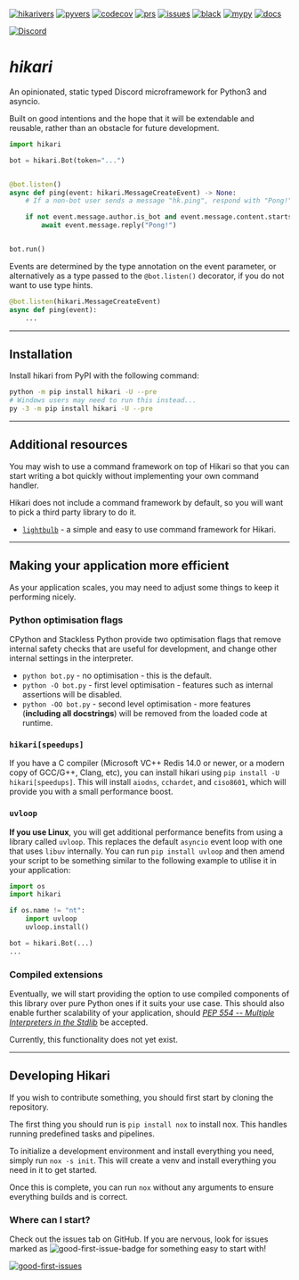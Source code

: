 [![hikarivers](https://img.shields.io/pypi/v/hikari)](https://pypi.org/project/hikari)
[![pyvers](https://img.shields.io/pypi/pyversions/hikari)](https://pypi.org/project/hikari)
[![codecov](https://img.shields.io/codecov/c/github/nekokatt/hikari)](https://codecov.io/gh/nekokatt/hikari)
[![prs](https://img.shields.io/github/issues-pr/nekokatt/hikari)](https://github.com/nekokatt/hikari/pulls)
[![issues](https://img.shields.io/github/issues-raw/nekokatt/hikari)](https://github.com/nekokatt/hikari/issues)
[![black](https://img.shields.io/badge/code%20style-black-000000.svg)](https://pypi.org/project/black/)
[![mypy](http://www.mypy-lang.org/static/mypy_badge.svg)](https://pypi.org/project/mypy/)
[![docs](https://img.shields.io/badge/documentation-up-00FF00.svg)](https://nekokatt.github.io/hikari/hikari)

[![Discord](https://discord.com/api/guilds/574921006817476608/widget.png?style=banner2)](https://discord.gg/Jx4cNGG)

# _hikari_

An opinionated, static typed Discord microframework for Python3 and asyncio.

Built on good intentions and the hope that it will be extendable and reusable,
rather than an obstacle for future development.

```py
import hikari

bot = hikari.Bot(token="...")


@bot.listen()
async def ping(event: hikari.MessageCreateEvent) -> None:
    # If a non-bot user sends a message "hk.ping", respond with "Pong!"

    if not event.message.author.is_bot and event.message.content.startswith("hk.ping"):
        await event.message.reply("Pong!")


bot.run()
```

Events are determined by the type annotation on the event parameter, or
alternatively as a type passed to the `@bot.listen()` decorator, if you do not
want to use type hints.

```py
@bot.listen(hikari.MessageCreateEvent)
async def ping(event):
    ...
```

----

## Installation

Install hikari from PyPI with the following command:

```bash
python -m pip install hikari -U --pre
# Windows users may need to run this instead...
py -3 -m pip install hikari -U --pre
```

----

## Additional resources

You may wish to use a command framework on top of Hikari so that you can start
writing a bot quickly without implementing your own command handler.

Hikari does not include a command framework by default, so you will want to pick
a third party library to do it.

- [`lightbulb`](https://gitlab.com/tandemdude/lightbulb) - a simple and easy to
  use command framework for Hikari.

----

## Making your application more efficient

As your application scales, you may need to adjust some things to keep it
performing nicely.

### Python optimisation flags

CPython and Stackless Python provide two optimisation flags that remove internal
safety checks that are useful for development, and change other internal
settings in the interpreter.

- `python bot.py` - no optimisation - this is the default.
- `python -O bot.py` - first level optimisation - features such as internal
    assertions will be disabled.
- `python -OO bot.py` - second level optimisation - more features (**including
    all docstrings**) will be removed from the loaded code at runtime.

### `hikari[speedups]`

If you have a C compiler (Microsoft VC++ Redis 14.0 or newer, or a modern copy
of GCC/G++, Clang, etc), you can install hikari using
`pip install -U hikari[speedups]`. This will install `aiodns`, `cchardet`,  and
`ciso8601`, which will provide you with a small performance boost.

### `uvloop`

**If you use Linux**, you will get additional performance benefits from using
a library called `uvloop`. This replaces the default `asyncio` event loop with
one that uses `libuv` internally. You can run `pip install uvloop` and then
amend your script to be something similar to the following example to utilise it
in your application:

```py
import os
import hikari

if os.name != "nt":
    import uvloop
    uvloop.install()

bot = hikari.Bot(...)
...
```

### Compiled extensions

Eventually, we will start providing the option to use compiled components of
this library over pure Python ones if it suits your use case. This should also
enable further scalability of your application, should
[_PEP 554 -- Multiple Interpreters in the Stdlib_](https://www.python.org/dev/peps/pep-0554/#abstract)
be accepted.

Currently, this functionality does not yet exist.

---

## Developing Hikari

If you wish to contribute something, you should first start by cloning the
repository.

The first thing you should run is `pip install nox` to install nox. This handles
running predefined tasks and pipelines.

To initialize a development environment and install everything you need, simply
run `nox -s init`. This will create a venv and install everything you need in it
to get started.

Once this is complete, you can run `nox` without any arguments to ensure
everything builds and is correct.

### Where can I start?

Check out the issues tab on GitHub. If you are nervous, look for issues
marked as ![good-first-issue-badge](https://img.shields.io/github/labels/nekokatt/hikari/good%20first%20issue) for
 something easy to start with!

[![good-first-issues](https://img.shields.io/github/issues/nekokatt/hikari/good%20first%20issue)](https://github.com/nekokatt/hikari/issues?q=is%3Aopen+is%3Aissue+label%3A%22good+first+issue%22)
